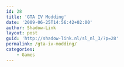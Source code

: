 ```yaml
---
id: 28
title: 'GTA IV Modding'
date: '2009-06-25T14:56:42+02:00'
author: Shadow-Link
layout: post
guid: 'http://shadow-link.nl/sl_nl_3/?p=28'
permalink: /gta-iv-modding/
categories:
    - Games
---
```


